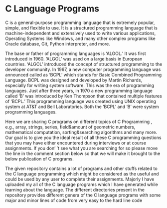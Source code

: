 # C Language Programs

C is a general-purpose programming language that is extremely popular, simple, and flexible to use. It is a structured programming language that is machine-independent and extensively used to write various applications, Operating Systems like Windows, and many other complex programs like Oracle database, Git, Python interpreter, and more.

The base or father of programming languages is ‘ALGOL.’ It was first introduced in 1960. ‘ALGOL’ was used on a large basis in European countries. ‘ALGOL’ introduced the concept of structured programming to the developer community. In 1967, a new computer programming language was announced called as ‘BCPL’ which stands for Basic Combined Programming Language. BCPL was designed and developed by Martin Richards, especially for writing system software. This was the era of programming languages. Just after three years, in 1970 a new programming language called ‘B’ was introduced by Ken Thompson that contained multiple features of ‘BCPL.’ This programming language was created using UNIX operating system at AT&amp;T and Bell Laboratories. Both the ‘BCPL’ and ‘B’ were system programming languages.

Here we are sharing C programs on different topics of C Programming , e.g., array, strings, series, field&amp;amount of geometric numbers, mathematical computation, sorting&amp;searching algorithms and many more. Our goal is to give you the ideal result of all these C programming questions that you may have either encountered during interviews or at course assignments. If you don’ ’t see what you are searching for so please move the line in the comment section below so that we will make it brought to the below publication of C programs.

The given repository contains a lot of programs and other stuffs related to the C language programming which might be considered as the useful and could be used by any user to complete their assignments. Majorly I have uploaded my all of the C language programs which I have generated while learning about the language. The different directories present in the repository provides different genera of the C language programs with some major and minor lines of code from very easy to the hard line code
